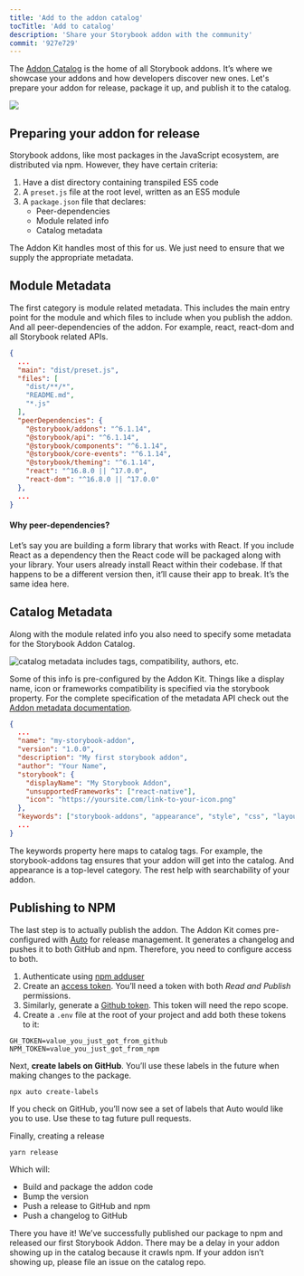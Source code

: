 ```yaml
---
title: 'Add to the addon catalog'
tocTitle: 'Add to catalog'
description: 'Share your Storybook addon with the community'
commit: '927e729'
---
```


The [Addon Catalog](https://storybook.js.org/addons) is the home of all Storybook addons. It’s where we showcase your addons and how developers discover new ones. Let's prepare your addon for release, package it up, and publish it to the catalog.

![](../../images/catalog.png)

## Preparing your addon for release

Storybook addons, like most packages in the JavaScript ecosystem, are distributed via npm. However, they have certain criteria:

1. Have a dist directory containing transpiled ES5 code
2. A `preset.js` file at the root level, written as an ES5 module
3. A `package.json` file that declares:
   - Peer-dependencies
   - Module related info
   - Catalog metadata

The Addon Kit handles most of this for us. We just need to ensure that we supply the appropriate metadata.

## Module Metadata

The first category is module related metadata. This includes the main entry point for the module and which files to include when you publish the addon. And all peer-dependencies of the addon. For example, react, react-dom and all Storybook related APIs.

```json:title=package.json
{
  ...
  "main": "dist/preset.js",
  "files": [
    "dist/**/*",
    "README.md",
    "*.js"
  ],
  "peerDependencies": {
    "@storybook/addons": "^6.1.14",
    "@storybook/api": "^6.1.14",
    "@storybook/components": "^6.1.14",
    "@storybook/core-events": "^6.1.14",
    "@storybook/theming": "^6.1.14",
    "react": "^16.8.0 || ^17.0.0",
    "react-dom": "^16.8.0 || ^17.0.0"
  },
  ...
}
```

#### Why peer-dependencies?

Let’s say you are building a form library that works with React. If you include React as a dependency then the React code will be packaged along with your library. Your users already install React within their codebase. If that happens to be a different version then, it’ll cause their app to break. It’s the same idea here.

## Catalog Metadata

Along with the module related info you also need to specify some metadata for the Storybook Addon Catalog.

![catalog metadata includes tags, compatibility, authors, etc.](../../images/catalog-metadata.png)

Some of this info is pre-configured by the Addon Kit. Things like a display name, icon or frameworks compatibility is specified via the storybook property. For the complete specification of the metadata API check out the [Addon metadata documentation](https://storybook.js.org/docs/react/addons/addon-catalog/#addon-metadata).

```json:title=package.json
{
  ...
  "name": "my-storybook-addon",
  "version": "1.0.0",
  "description": "My first storybook addon",
  "author": "Your Name",
  "storybook": {
    "displayName": "My Storybook Addon",
    "unsupportedFrameworks": ["react-native"],
    "icon": "https://yoursite.com/link-to-your-icon.png"
  },
  "keywords": ["storybook-addons", "appearance", "style", "css", "layout", "debug"]
  ...
}
```

The keywords property here maps to catalog tags. For example, the storybook-addons tag ensures that your addon will get into the catalog. And appearance is a top-level category. The rest help with searchability of your addon.

## Publishing to NPM

The last step is to actually publish the addon. The Addon Kit comes pre-configured with [Auto](https://github.com/intuit/auto) for release management. It generates a changelog and pushes it to both GitHub and npm. Therefore, you need to configure access to both.

1. Authenticate using [npm adduser](https://docs.npmjs.com/cli/adduser.html)
2. Create an [access token](https://docs.npmjs.com/creating-and-viewing-access-tokens#creating-access-tokens). You’ll need a token with both _Read and Publish_ permissions.
3. Similarly, generate a [Github token](https://github.com/settings/tokens). This token will need the repo scope.
4. Create a `.env` file at the root of your project and add both these tokens to it:

```TEXT:title=.env
GH_TOKEN=value_you_just_got_from_github
NPM_TOKEN=value_you_just_got_from_npm
```

Next, **create labels on GitHub**. You’ll use these labels in the future when making changes to the package.

```shell
npx auto create-labels
```

If you check on GitHub, you’ll now see a set of labels that Auto would like you to use. Use these to tag future pull requests.

Finally, creating a release

```shell
yarn release
```

Which will:

- Build and package the addon code
- Bump the version
- Push a release to GitHub and npm
- Push a changelog to GitHub

There you have it! We’ve successfully published our package to npm and released our first Storybook Addon. There may be a delay in your addon showing up in the catalog because it crawls npm. If your addon isn’t showing up, please file an issue on the catalog repo.
